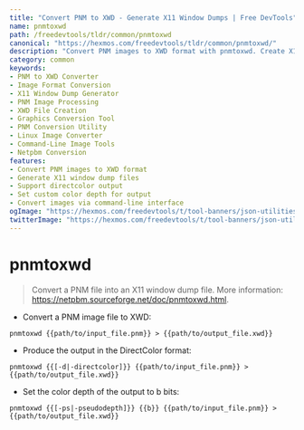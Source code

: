 ```yaml
---
title: "Convert PNM to XWD - Generate X11 Window Dumps | Free DevTools"
name: pnmtoxwd
path: /freedevtools/tldr/common/pnmtoxwd
canonical: "https://hexmos.com/freedevtools/tldr/common/pnmtoxwd/"
description: "Convert PNM images to XWD format with pnmtoxwd. Create X11 Window Dump files for graphics processing. Free online tool, no registration required."
category: common
keywords:
- PNM to XWD Converter
- Image Format Conversion
- X11 Window Dump Generator
- PNM Image Processing
- XWD File Creation
- Graphics Conversion Tool
- PNM Conversion Utility
- Linux Image Converter
- Command-Line Image Tools
- Netpbm Conversion
features:
- Convert PNM images to XWD format
- Generate X11 window dump files
- Support directcolor output
- Set custom color depth for output
- Convert images via command-line interface
ogImage: "https://hexmos.com/freedevtools/t/tool-banners/json-utilities-banner.png"
twitterImage: "https://hexmos.com/freedevtools/t/tool-banners/json-utilities-banner.png"
---
```


# pnmtoxwd

> Convert a PNM file into an X11 window dump file.
> More information: <https://netpbm.sourceforge.net/doc/pnmtoxwd.html>.

- Convert a PNM image file to XWD:

`pnmtoxwd {{path/to/input_file.pnm}} > {{path/to/output_file.xwd}}`

- Produce the output in the DirectColor format:

`pnmtoxwd {{[-d|-directcolor]}} {{path/to/input_file.pnm}} > {{path/to/output_file.xwd}}`

- Set the color depth of the output to b bits:

`pnmtoxwd {{[-ps|-pseudodepth]}} {{b}} {{path/to/input_file.pnm}} > {{path/to/output_file.xwd}}`
